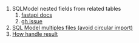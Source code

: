 1. SQLModel nested fields from related tables
   1. [fastapi docs](https://sqlmodel.tiangolo.com/tutorial/fastapi/relationships/#models-with-relationships-in-fastapi)
   2. [gh issue](https://github.com/fastapi/sqlmodel/issues/347)
2. [SQL Model multiples files (avoid circular import)](https://sqlmodel.tiangolo.com/tutorial/code-structure/#make-circular-imports-work)
3. [How handle result](https://cloud.google.com/document-ai/docs/handle-response#documentai_process_ocr_document-python)